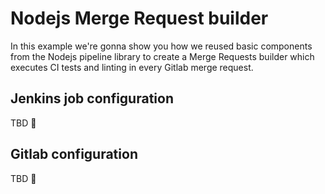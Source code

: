 # Nodejs Merge Request builder

In this example we're gonna show you how we reused basic components from the
Nodejs pipeline library to create a Merge Requests builder which executes
CI tests and linting in every Gitlab merge request.

## Jenkins job configuration
TBD 👷

## Gitlab configuration
TBD 👷
